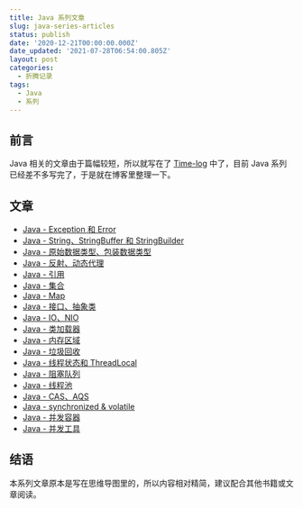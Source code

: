 ```yaml
---
title: Java 系列文章
slug: java-series-articles
status: publish
date: '2020-12-21T00:00:00.000Z'
date_updated: '2021-07-28T06:54:00.805Z'
layout: post
categories:
  - 折腾记录
tags:
  - Java
  - 系列
---
```

## 前言

Java 相关的文章由于篇幅较短，所以就写在了 [Time-log](https://log.ixk.me/) 中了，目前 Java 系列已经差不多写完了，于是就在博客里整理一下。

## 文章

- [Java - Exception 和 Error](https://log.ixk.me/java/exception-error.html)
- [Java - String、StringBuffer 和 StringBuilder](https://log.ixk.me/java/string-stringbuffer-stringbuilder.html)
- [Java - 原始数据类型、包装数据类型](https://log.ixk.me/java/primitivetype-wraptype.html)
- [Java - 反射、动态代理](https://log.ixk.me/java/reflection-proxy.html)
- [Java - 引用](https://log.ixk.me/java/reference.html)
- [Java - 集合](https://log.ixk.me/java/collection.html)
- [Java - Map](https://log.ixk.me/java/map.html)
- [Java - 接口、抽象类](https://log.ixk.me/java/interface-abstractclass.html)
- [Java - IO、NIO](https://log.ixk.me/java/io-nio.html)
- [Java - 类加载器](https://log.ixk.me/java/classloader.html)
- [Java - 内存区域](https://log.ixk.me/java/memoryarea.html)
- [Java - 垃圾回收](https://log.ixk.me/java/garbagecollection.html)
- [Java - 线程状态和 ThreadLocal](https://log.ixk.me/java/threadstate-threadlocal.html)
- [Java - 阻塞队列](https://log.ixk.me/java/blockingqueue.html)
- [Java - 线程池](https://log.ixk.me/java/threadpool.html)
- [Java - CAS、AQS](https://log.ixk.me/java/cas-aqs.html)
- [Java - synchronized & volatile](https://log.ixk.me/java/synchronized-volatile.html)
- [Java - 并发容器](https://log.ixk.me/java/concurrentcontainer.html)
- [Java - 并发工具](https://log.ixk.me/java/concurrenttools.html)

## 结语

本系列文章原本是写在思维导图里的，所以内容相对精简，建议配合其他书籍或文章阅读。
